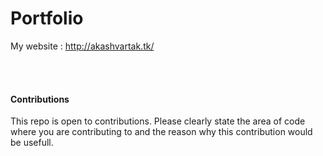 # Portfolio
My website : http://akashvartak.tk/


<br>
<br>
<h4>Contributions</h4>
This repo is open to contributions. Please clearly state the area of code where you are contributing to and the reason why this contribution would be usefull.

